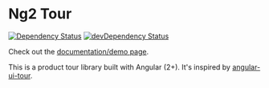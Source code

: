 # Ng2 Tour
[![Dependency Status](https://david-dm.org/isaacplmann/ng2-tour.svg)](https://david-dm.org/isaacplmann/ng2-tour)
[![devDependency Status](https://david-dm.org/isaacplmann/ng2-tour/dev-status.svg)](https://david-dm.org/isaacplmann/ng2-tour?type=dev)

Check out the [documentation/demo page](https://isaacplmann.github.io/ng2-tour).

This is a product tour library built with Angular (2+).  It's inspired by [angular-ui-tour](http://benmarch.github.io/angular-ui-tour).
